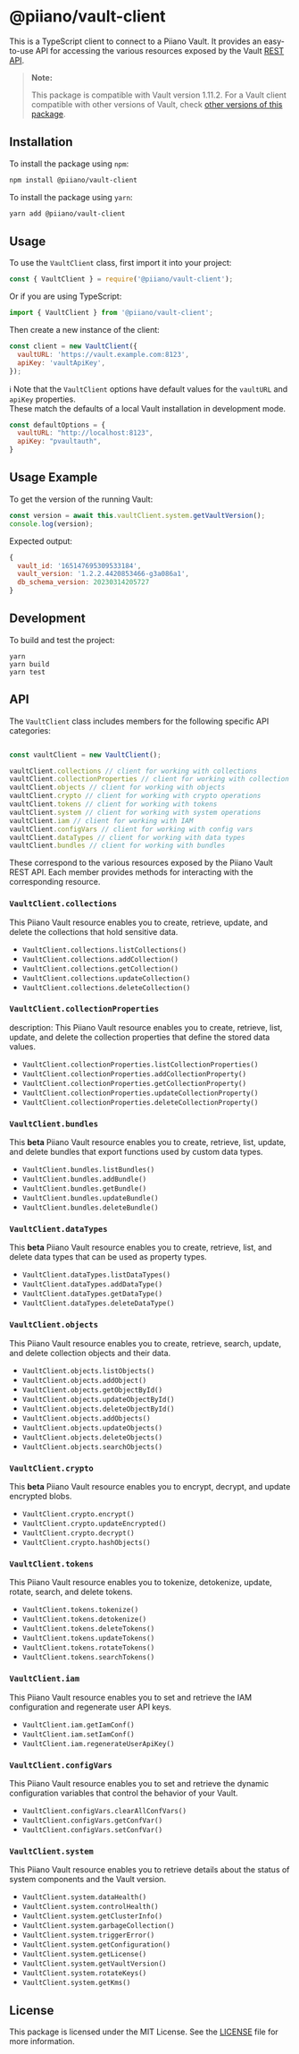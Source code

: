 # @piiano/vault-client

This is a TypeScript client to connect to a Piiano Vault. It provides an easy-to-use API for accessing the various resources exposed by the Vault [REST API](https://docs.piiano.com/api).

> **Note:**
> 
> This package is compatible with Vault version 1.11.2.
> For a Vault client compatible with other versions of Vault, check [other versions of this package](https://www.npmjs.com/package/@piiano/vault-client?activeTab=versions).

## Installation

To install the package using `npm`:

```bash
npm install @piiano/vault-client
```

To install the package using `yarn`:

```bash
yarn add @piiano/vault-client
```

## Usage

To use the `VaultClient` class, first import it into your project:

```javascript
const { VaultClient } = require('@piiano/vault-client');
```

Or if you are using TypeScript:

```typescript
import { VaultClient } from '@piiano/vault-client';
```

Then create a new instance of the client:

```javascript
const client = new VaultClient({
  vaultURL: 'https://vault.example.com:8123',
  apiKey: 'vaultApiKey',
});
```

ℹ️ Note that the `VaultClient` options have default values for the `vaultURL` and `apiKey` properties.  
These match the defaults of a local Vault installation in development mode.

```javascript
const defaultOptions = {
  vaultURL: "http://localhost:8123",
  apiKey: "pvaultauth",
}
```

## Usage Example

To get the version of the running Vault: 
```javascript
const version = await this.vaultClient.system.getVaultVersion();
console.log(version);
```

Expected output:
```javascript
{
  vault_id: '165147695309533184',
  vault_version: '1.2.2.4420853466-g3a086a1',
  db_schema_version: 20230314205727
}
```

## Development

To build and test the project:
```commandLine
yarn
yarn build
yarn test
```

## API

The `VaultClient` class includes members for the following specific API categories:

```javascript

const vaultClient = new VaultClient();

vaultClient.collections // client for working with collections
vaultClient.collectionProperties // client for working with collection properties
vaultClient.objects // client for working with objects
vaultClient.crypto // client for working with crypto operations
vaultClient.tokens // client for working with tokens
vaultClient.system // client for working with system operations
vaultClient.iam // client for working with IAM
vaultClient.configVars // client for working with config vars
vaultClient.dataTypes // client for working with data types
vaultClient.bundles // client for working with bundles
```

These correspond to the various resources exposed by the Piiano Vault REST API.
Each member provides methods for interacting with the corresponding resource.

### `VaultClient.collections`

This Piiano Vault resource enables you to create, retrieve, update, and delete the collections that hold sensitive data.
  
- `VaultClient.collections.listCollections()`
- `VaultClient.collections.addCollection()`
- `VaultClient.collections.getCollection()`
- `VaultClient.collections.updateCollection()`
- `VaultClient.collections.deleteCollection()`

### `VaultClient.collectionProperties`

description: This Piiano Vault resource enables you to create, retrieve, list, update, and delete the collection properties that define the stored data values.

- `VaultClient.collectionProperties.listCollectionProperties()`
- `VaultClient.collectionProperties.addCollectionProperty()`
- `VaultClient.collectionProperties.getCollectionProperty()`
- `VaultClient.collectionProperties.updateCollectionProperty()`
- `VaultClient.collectionProperties.deleteCollectionProperty()`

### `VaultClient.bundles`

This <strong>beta</strong> Piiano Vault resource enables you to create, retrieve, list, update, and delete bundles that export functions used by custom data types.

- `VaultClient.bundles.listBundles()`
- `VaultClient.bundles.addBundle()`
- `VaultClient.bundles.getBundle()`
- `VaultClient.bundles.updateBundle()`
- `VaultClient.bundles.deleteBundle()`

### `VaultClient.dataTypes`

This <strong>beta</strong> Piiano Vault resource enables you to create, retrieve, list, and delete data types that can be used as property types.

- `VaultClient.dataTypes.listDataTypes()`
- `VaultClient.dataTypes.addDataType()`
- `VaultClient.dataTypes.getDataType()`
- `VaultClient.dataTypes.deleteDataType()`

### `VaultClient.objects`

This Piiano Vault resource enables you to create, retrieve, search, update, and delete collection objects and their data.

- `VaultClient.objects.listObjects()`
- `VaultClient.objects.addObject()`
- `VaultClient.objects.getObjectById()`
- `VaultClient.objects.updateObjectById()`
- `VaultClient.objects.deleteObjectById()`
- `VaultClient.objects.addObjects()`
- `VaultClient.objects.updateObjects()`
- `VaultClient.objects.deleteObjects()`
- `VaultClient.objects.searchObjects()`

### `VaultClient.crypto`

This <strong>beta</strong> Piiano Vault resource enables you to encrypt, decrypt, and update encrypted blobs.

- `VaultClient.crypto.encrypt()`
- `VaultClient.crypto.updateEncrypted()`
- `VaultClient.crypto.decrypt()`
- `VaultClient.crypto.hashObjects()`

### `VaultClient.tokens`

This Piiano Vault resource enables you to tokenize, detokenize, update, rotate, search, and delete tokens.

- `VaultClient.tokens.tokenize()`
- `VaultClient.tokens.detokenize()`
- `VaultClient.tokens.deleteTokens()`
- `VaultClient.tokens.updateTokens()`
- `VaultClient.tokens.rotateTokens()`
- `VaultClient.tokens.searchTokens()`


### `VaultClient.iam`

This Piiano Vault resource enables you to set and retrieve the IAM configuration and regenerate user API keys.

- `VaultClient.iam.getIamConf()`
- `VaultClient.iam.setIamConf()`
- `VaultClient.iam.regenerateUserApiKey()`

### `VaultClient.configVars`

This Piiano Vault resource enables you to set and retrieve the dynamic configuration variables that control the behavior of your Vault.

- `VaultClient.configVars.clearAllConfVars()`
- `VaultClient.configVars.getConfVar()`
- `VaultClient.configVars.setConfVar()`

### `VaultClient.system`

This Piiano Vault resource enables you to retrieve details about the status of system components and the Vault version.

- `VaultClient.system.dataHealth()`
- `VaultClient.system.controlHealth()`
- `VaultClient.system.getClusterInfo()`
- `VaultClient.system.garbageCollection()`
- `VaultClient.system.triggerError()`
- `VaultClient.system.getConfiguration()`
- `VaultClient.system.getLicense()`
- `VaultClient.system.getVaultVersion()`
- `VaultClient.system.rotateKeys()`
- `VaultClient.system.getKms()`

## License

This package is licensed under the MIT License.
See the [LICENSE](../../LICENSE) file for more information.
